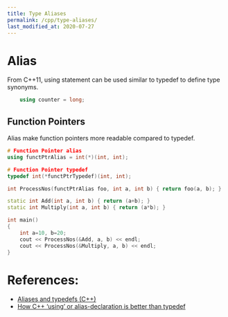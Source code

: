 ```yaml
---
title: Type Aliases
permalink: /cpp/type-aliases/
last_modified_at: 2020-07-27
---
```


# Alias

From C++11, using statement can be used similar to typedef to define type synonyms.

```cpp
    using counter = long;
```

## Function Pointers

Alias make function pointers more readable compared to typedef.

```cpp
# Function Pointer alias
using functPtrAlias = int(*)(int, int);

# Function Pointer typedef
typedef int(*functPtrTypedef)(int, int);

int ProcessNos(functPtrAlias foo, int a, int b) { return foo(a, b); }

static int Add(int a, int b) { return (a+b); }
static int Multiply(int a, int b) { return (a*b); }

int main()
{
    int a=10, b=20;
    cout << ProcessNos(&Add, a, b) << endl;
    cout << ProcessNos(&Multiply, a, b) << endl;
}
```

# References:

* [Aliases and typedefs (C++)](https://docs.microsoft.com/en-us/cpp/cpp/aliases-and-typedefs-cpp?view=msvc-160)
* [How C++ ‘using’ or alias-declaration is better than typedef](https://www.nextptr.com/tutorial/ta1193988140/how-cplusplus-using-or-aliasdeclaration-is-better-than-typedef)